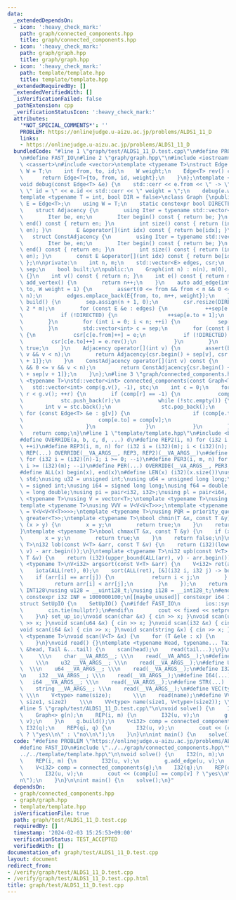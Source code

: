 ```yaml
---
data:
  _extendedDependsOn:
  - icon: ':heavy_check_mark:'
    path: graph/connected_components.hpp
    title: graph/connected_components.hpp
  - icon: ':heavy_check_mark:'
    path: graph/graph.hpp
    title: graph/graph.hpp
  - icon: ':heavy_check_mark:'
    path: template/template.hpp
    title: template/template.hpp
  _extendedRequiredBy: []
  _extendedVerifiedWith: []
  _isVerificationFailed: false
  _pathExtension: cpp
  _verificationStatusIcon: ':heavy_check_mark:'
  attributes:
    '*NOT_SPECIAL_COMMENTS*': ''
    PROBLEM: https://onlinejudge.u-aizu.ac.jp/problems/ALDS1_11_D
    links:
    - https://onlinejudge.u-aizu.ac.jp/problems/ALDS1_11_D
  bundledCode: "#line 1 \"graph/test/ALDS1_11_D.test.cpp\"\n#define PROBLEM \"https://onlinejudge.u-aizu.ac.jp/problems/ALDS1_11_D\"\
    \n#define FAST_IO\n#line 2 \"graph/graph.hpp\"\n#include <iostream>\n#include\
    \ <cassert>\n#include <vector>\ntemplate <typename T>\nstruct Edge {\n    using\
    \ W = T;\n    int from, to, id;\n    W weight;\n    Edge<T> rev() const {\n  \
    \      return Edge<T>{to, from, id, weight};\n    }\n};\ntemplate <typename T>\n\
    void debug(const Edge<T> &e) {\n    std::cerr << e.from << \" -> \" << e.to <<\
    \ \" id = \" << e.id << std::cerr << \" weight = \";\n    debug(e.weight);\n}\n\
    template <typename T = int, bool DIR = false>\nclass Graph {\npublic:\n    using\
    \ E = Edge<T>;\n    using W = T;\n    static constexpr bool DIRECTED = DIR;\n\
    \    struct Adjacency {\n        using Iter = typename std::vector<E>::iterator;\n\
    \        Iter be, en;\n        Iter begin() const { return be; }\n        Iter\
    \ end() const { return en; }\n        int size() const { return (int)std::distance(be,\
    \ en); }\n        E &operator[](int idx) const { return be[idx]; }\n    };\n \
    \   struct ConstAdjacency {\n        using Iter = typename std::vector<E>::const_iterator;\n\
    \        Iter be, en;\n        Iter begin() const { return be; }\n        Iter\
    \ end() const { return en; }\n        int size() const { return (int)std::distance(be,\
    \ en); }\n        const E &operator[](int idx) const { return be[idx]; }\n   \
    \ };\n\nprivate:\n    int n, m;\n    std::vector<E> edges, csr;\n    std::vector<int>\
    \ sep;\n    bool built;\n\npublic:\n    Graph(int n) : n(n), m(0), built(false)\
    \ {}\n    int v() const { return n; }\n    int e() const { return m; }\n    int\
    \ add_vertex() {\n        return n++;\n    }\n    auto add_edge(int from, int\
    \ to, W weight = 1) {\n        assert(0 <= from && from < n && 0 <= to && to <\
    \ n);\n        edges.emplace_back(E{from, to, m++, weight});\n    }\n    void\
    \ build() {\n        sep.assign(n + 1, 0);\n        csr.resize(DIRECTED ? m :\
    \ 2 * m);\n        for (const E &e : edges) {\n            ++sep[e.from + 1];\n\
    \            if (!DIRECTED) {\n                ++sep[e.to + 1];\n            }\n\
    \        }\n        for (int i = 0; i < n; ++i) {\n            sep[i + 1] += sep[i];\n\
    \        }\n        std::vector<int> c = sep;\n        for (const E &e : edges)\
    \ {\n            csr[c[e.from]++] = e;\n            if (!DIRECTED) {\n       \
    \         csr[c[e.to]++] = e.rev();\n            }\n        }\n        built =\
    \ true;\n    }\n    Adjacency operator[](int v) {\n        assert(built && 0 <=\
    \ v && v < n);\n        return Adjacency{csr.begin() + sep[v], csr.begin() + sep[v\
    \ + 1]};\n    }\n    ConstAdjacency operator[](int v) const {\n        assert(built\
    \ && 0 <= v && v < n);\n        return ConstAdjacency{csr.begin() + sep[v], csr.begin()\
    \ + sep[v + 1]};\n    }\n};\n#line 3 \"graph/connected_components.hpp\"\ntemplate\
    \ <typename T>\nstd::vector<int> connected_components(const Graph<T> &g) {\n \
    \   std::vector<int> comp(g.v(), -1), stc;\n    int c = 0;\n    for (int r = 0;\
    \ r < g.v(); ++r) {\n        if (comp[r] == -1) {\n            comp[r] = c++;\n\
    \            stc.push_back(r);\n            while (!stc.empty()) {\n         \
    \       int v = stc.back();\n                stc.pop_back();\n               \
    \ for (const Edge<T> &e : g[v]) {\n                    if (comp[e.to] == -1) {\n\
    \                        comp[e.to] = comp[v];\n                        stc.push_back(e.to);\n\
    \                    }\n                }\n            }\n        }\n    }\n \
    \   return comp;\n}\n#line 1 \"template/template.hpp\"\n#include <bits/stdc++.h>\n\
    #define OVERRIDE(a, b, c, d, ...) d\n#define REP2(i, n) for (i32 i = 0; i < (i32)(n);\
    \ ++i)\n#define REP3(i, m, n) for (i32 i = (i32)(m); i < (i32)(n); ++i)\n#define\
    \ REP(...) OVERRIDE(__VA_ARGS__, REP3, REP2)(__VA_ARGS__)\n#define PER2(i, n)\
    \ for (i32 i = (i32)(n)-1; i >= 0; --i)\n#define PER3(i, m, n) for (i32 i = (i32)(n)-1;\
    \ i >= (i32)(m); --i)\n#define PER(...) OVERRIDE(__VA_ARGS__, PER3, PER2)(__VA_ARGS__)\n\
    #define ALL(x) begin(x), end(x)\n#define LEN(x) (i32)(x.size())\nusing namespace\
    \ std;\nusing u32 = unsigned int;\nusing u64 = unsigned long long;\nusing i32\
    \ = signed int;\nusing i64 = signed long long;\nusing f64 = double;\nusing f80\
    \ = long double;\nusing pi = pair<i32, i32>;\nusing pl = pair<i64, i64>;\ntemplate\
    \ <typename T>\nusing V = vector<T>;\ntemplate <typename T>\nusing VV = V<V<T>>;\n\
    template <typename T>\nusing VVV = V<V<V<T>>>;\ntemplate <typename T>\nusing VVVV\
    \ = V<V<V<V<T>>>>;\ntemplate <typename T>\nusing PQR = priority_queue<T, V<T>,\
    \ greater<T>>;\ntemplate <typename T>\nbool chmin(T &x, const T &y) {\n    if\
    \ (x > y) {\n        x = y;\n        return true;\n    }\n    return false;\n\
    }\ntemplate <typename T>\nbool chmax(T &x, const T &y) {\n    if (x < y) {\n \
    \       x = y;\n        return true;\n    }\n    return false;\n}\ntemplate <typename\
    \ T>\ni32 lob(const V<T> &arr, const T &v) {\n    return (i32)(lower_bound(ALL(arr),\
    \ v) - arr.begin());\n}\ntemplate <typename T>\ni32 upb(const V<T> &arr, const\
    \ T &v) {\n    return (i32)(upper_bound(ALL(arr), v) - arr.begin());\n}\ntemplate\
    \ <typename T>\nV<i32> argsort(const V<T> &arr) {\n    V<i32> ret(arr.size());\n\
    \    iota(ALL(ret), 0);\n    sort(ALL(ret), [&](i32 i, i32 j) -> bool {\n    \
    \    if (arr[i] == arr[j]) {\n            return i < j;\n        } else {\n  \
    \          return arr[i] < arr[j];\n        }\n    });\n    return ret;\n}\n#ifdef\
    \ INT128\nusing u128 = __uint128_t;\nusing i128 = __int128_t;\n#endif\n[[maybe_unused]]\
    \ constexpr i32 INF = 1000000100;\n[[maybe_unused]] constexpr i64 INF64 = 3000000000000000100;\n\
    struct SetUpIO {\n    SetUpIO() {\n#ifdef FAST_IO\n        ios::sync_with_stdio(false);\n\
    \        cin.tie(nullptr);\n#endif\n        cout << fixed << setprecision(15);\n\
    \    }\n} set_up_io;\nvoid scan(char &x) { cin >> x; }\nvoid scan(u32 &x) { cin\
    \ >> x; }\nvoid scan(u64 &x) { cin >> x; }\nvoid scan(i32 &x) { cin >> x; }\n\
    void scan(i64 &x) { cin >> x; }\nvoid scan(string &x) { cin >> x; }\ntemplate\
    \ <typename T>\nvoid scan(V<T> &x) {\n    for (T &ele : x) {\n        scan(ele);\n\
    \    }\n}\nvoid read() {}\ntemplate <typename Head, typename... Tail>\nvoid read(Head\
    \ &head, Tail &...tail) {\n    scan(head);\n    read(tail...);\n}\n#define CHAR(...)\
    \     \\\n    char __VA_ARGS__; \\\n    read(__VA_ARGS__);\n#define U32(...) \
    \    \\\n    u32 __VA_ARGS__; \\\n    read(__VA_ARGS__);\n#define U64(...)   \
    \  \\\n    u64 __VA_ARGS__; \\\n    read(__VA_ARGS__);\n#define I32(...)     \\\
    \n    i32 __VA_ARGS__; \\\n    read(__VA_ARGS__);\n#define I64(...)     \\\n \
    \   i64 __VA_ARGS__; \\\n    read(__VA_ARGS__);\n#define STR(...)        \\\n\
    \    string __VA_ARGS__; \\\n    read(__VA_ARGS__);\n#define VEC(type, name, size)\
    \ \\\n    V<type> name(size);       \\\n    read(name);\n#define VVEC(type, name,\
    \ size1, size2)    \\\n    VV<type> name(size1, V<type>(size2)); \\\n    read(name);\n\
    #line 5 \"graph/test/ALDS1_11_D.test.cpp\"\n\nvoid solve() {\n    I32(n, m);\n\
    \    Graph<> g(n);\n    REP(i, m) {\n        I32(u, v);\n        g.add_edge(u,\
    \ v);\n    }\n    g.build();\n    V<i32> comp = connected_components(g);\n   \
    \ I32(q);\n    REP(qi, q) {\n        I32(u, v);\n        cout << (comp[u] == comp[v]\
    \ ? \"yes\\n\" : \"no\\n\");\n    }\n}\n\nint main() {\n    solve();\n}\n"
  code: "#define PROBLEM \"https://onlinejudge.u-aizu.ac.jp/problems/ALDS1_11_D\"\n\
    #define FAST_IO\n#include \"../../graph/connected_components.hpp\"\n#include \"\
    ../../template/template.hpp\"\n\nvoid solve() {\n    I32(n, m);\n    Graph<> g(n);\n\
    \    REP(i, m) {\n        I32(u, v);\n        g.add_edge(u, v);\n    }\n    g.build();\n\
    \    V<i32> comp = connected_components(g);\n    I32(q);\n    REP(qi, q) {\n \
    \       I32(u, v);\n        cout << (comp[u] == comp[v] ? \"yes\\n\" : \"no\\\
    n\");\n    }\n}\n\nint main() {\n    solve();\n}"
  dependsOn:
  - graph/connected_components.hpp
  - graph/graph.hpp
  - template/template.hpp
  isVerificationFile: true
  path: graph/test/ALDS1_11_D.test.cpp
  requiredBy: []
  timestamp: '2024-02-03 15:25:53+09:00'
  verificationStatus: TEST_ACCEPTED
  verifiedWith: []
documentation_of: graph/test/ALDS1_11_D.test.cpp
layout: document
redirect_from:
- /verify/graph/test/ALDS1_11_D.test.cpp
- /verify/graph/test/ALDS1_11_D.test.cpp.html
title: graph/test/ALDS1_11_D.test.cpp
---
```

